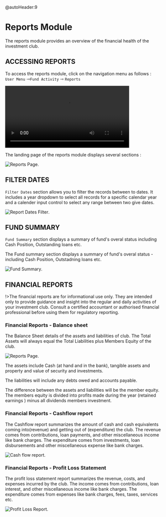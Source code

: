 @autoHeader:9
#	Reports Module
The reports module provides an overview of the financial health of the investment club. 

## ACCESSING REPORTS
To access the reports module, click on the navigation menu as follows :
    `User Menu` &#8702;`Fund Activity` &#8702; `Reports`

<video src="static/video/Accessing_Reports.mp4" 
    width="400px" controls>
  <img src="static/images/8.1_Reports_Menu.png"/>
</video>

The landing page of the reports module displays several sections :

![Reports Page](static/images/8.2_Reports_Landing_page.png ":size=400").

## FILTER DATES
`Filter Dates` section allows you to filter the records between to dates. It includes a year dropdown to select all records for a specific calendar year and a calender input control to select any range between two give dates.

![Report Dates Filter](static/images/8.1.2_Dates_Filter.png ":size=400").

## FUND SUMMARY
`Fund Summary` section displays a summary of fund's overal status including Cash Position, Outstanding loans etc.

The Fund summary section displays a summary of fund's overal status - including Cash Position, Outstadning loans etc.

![Fund Summary](static/images/2.3_Home_Page_Fund_Summary.png ":size=400").

## FINANCIAL REPORTS

!>The financial reports are for informational use only. They are intended only to provide guidance and insight into the regular and daily activities of your investment club. Consult a certified accountant or authorised financial professional  before using them for regulatory reporting.

### Financial Reports - Balance sheet
The Balance Sheet details of the assets and liabilities of club. The Total Assets will always equal the Total Liabilities plus Members Equity of the club.

![Reports Page](static/images/8.2_Reports_Bal_Sheet.png ":size=400").

The assets include Cash (at hand and in the bank), tangible assets and property and value of security and investments.

The liabilities will include any debts owed and accounts payable.

The difference between the assets and liabilities will be the member equity. The members equity is divided into profits made during the year (retained earnings ) minus all dividends members investment.

### Financial Reports - Cashflow report
The Cashflow report summarizes the amount of cash and cash equivalents coming into(revenue) and getting out of (expenditure) the club. The revenue comes from contributions, loan payments, and other miscellaneous income like bank charges. The expenditure comes from investments, loan disbursements and other miscellaneous expense like bank charges.

![Cash flow report](static/images/8.2_Reports_Cash_Flow.png ":size=400").

### Financial Reports - Profit Loss Statement
The profit loss statement report summarizes the revenue, costs, and expenses incurred by the club. The income comes from contributions, loan interest, and other miscellaneous income like bank charges. The expenditure comes from expenses like bank charges, fees, taxes, services etc.

![Profit Loss Report](static/images/8.2_Reports_Prof_Loss.png ":size=400").
